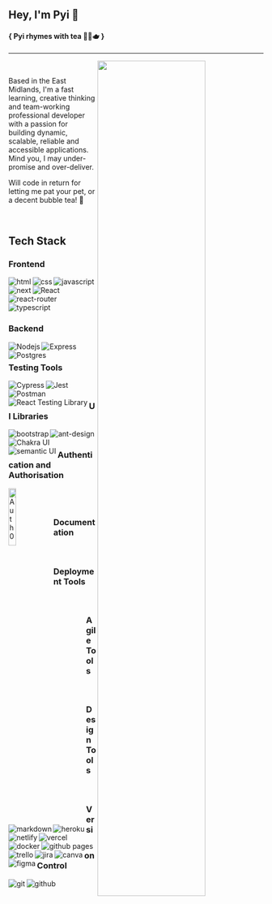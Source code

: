 ## Hey, I'm Pyi 👋
#### { Pyi rhymes with tea 🍵🧋🫖 }
---
  
<img align="right" width="65%" src="https://github-readme-stats.vercel.app/api?username=burmanp&theme=cobalt&show_icons=true&count_private=true" />
<br/>
<p>Based in the East Midlands, I'm a fast learning, creative thinking and team-working professional developer with a passion for building dynamic, scalable, reliable and accessible applications. Mind you, I may under-promise and over-deliver.</p>
<p>Will code in return for letting me pat your pet, or a decent bubble tea! 🧋</p>
<br/>


## Tech Stack
### Frontend

<img align="left" alt="html" src ="https://img.shields.io/badge/html5-%23E34F26.svg?style=for-the-badge&logo=html5&logoColor=white" />
<img align="left" alt="css" src ="https://img.shields.io/badge/css3-%231572B6.svg?style=for-the-badge&logo=css3&logoColor=white" />
<img align="left" alt="javascript" src ="https://img.shields.io/badge/javascript-%23323330.svg?style=for-the-badge&logo=javascript&logoColor=%23F7DF1E" />
<img align="left" alt="next" src ="https://img.shields.io/badge/Next-black?style=for-the-badge&logo=next.js&logoColor=white" />
<img align="left" alt="React" src ="https://img.shields.io/badge/react-%2320232a.svg?style=for-the-badge&logo=react&logoColor=%2361DAFB" />
<img align="left" alt="react-router" src ="https://img.shields.io/badge/React_Router-CA4245?style=for-the-badge&logo=react-router&logoColor=white" />
<img alt="typescript" src ="https://img.shields.io/badge/typescript-%23007ACC.svg?style=for-the-badge&logo=typescript&logoColor=white" />
<br/>

### Backend
<img align="left" alt="Nodejs" src ="https://img.shields.io/badge/node.js-6DA55F?style=for-the-badge&logo=node.js&logoColor=white" />
<img align="left" alt="Express" src ="https://img.shields.io/badge/express.js-%23404d59.svg?style=for-the-badge&logo=express&logoColor=%2361DAFB" />
<img align="left" alt="Postgres" src ="https://img.shields.io/badge/postgres-%23316192.svg?style=for-the-badge&logo=postgresql&logoColor=white" />
<br/>


### Testing Tools
<img align="left" alt="Cypress" src ="https://img.shields.io/badge/-cypress-%23E5E5E5?style=for-the-badge&logo=cypress&logoColor=058a5e" />
<img align="left" alt="Jest" src ="https://img.shields.io/badge/-jest-%23C21325?style=for-the-badge&logo=jest&logoColor=white" />
<img align="left" alt="Postman" src ="https://img.shields.io/badge/postman-%23E34F26.svg?style=for-the-badge&logo=postman&logoColor=white" />
<img align="left" alt="React Testing Library" src="https://img.shields.io/badge/-TestingLibrary-%23E33332?style=for-the-badge&logo=testing-library&logoColor=white" />
<br/>


### UI Libraries
<img align="left" alt="bootstrap" src ="https://img.shields.io/badge/bootstrap-%23563D7C.svg?style=for-the-badge&logo=bootstrap&logoColor=white" />
<img align="left" alt="ant-design" src="https://img.shields.io/badge/-AntDesign-%230170FE?style=for-the-badge&logo=ant-design&logoColor=white" />
<img align="left" alt="Chakra UI" src="https://img.shields.io/badge/chakra-%234ED1C5.svg?style=for-the-badge&logo=chakraui&logoColor=white" />
<img align="left" alt="semantic UI" src="https://img.shields.io/badge/Semantic%20UI%20React-%2335BDB2.svg?style=for-the-badge&logo=SemanticUIReact&logoColor=white" />
<br/>


### Authentication and Authorisation
<img align="left" width="17%" alt="Auth0" size="small" src="https://cdn.auth0.com/oss/badges/a0-badge-dark.png" />
<br />
<br />


### Documentation
<img align="left" alt="markdown" src="https://img.shields.io/badge/markdown-%23000000.svg?style=for-the-badge&logo=markdown&logoColor=white" />

<br/>


### Deployment Tools
<img align="left" alt="heroku" src="https://img.shields.io/badge/heroku-%23430098.svg?style=for-the-badge&logo=heroku&logoColor=white" />
<img align="left" alt="netlify" src="https://img.shields.io/badge/netlify-%23000000.svg?style=for-the-badge&logo=netlify&logoColor=#00C7B7" />
<img align="left" alt="vercel" src="https://img.shields.io/badge/vercel-%23000000.svg?style=for-the-badge&logo=vercel&logoColor=white" />
<img align="left" alt="docker" src="https://img.shields.io/badge/docker-%230db7ed.svg?style=for-the-badge&logo=docker&logoColor=white" />
<img align="left" alt="github pages" src ="https://img.shields.io/badge/github-%231572B6.svg?style=for-the-badge&logo=github&logoColor=white" />

<br />


### Agile Tools
<img align="left" alt="trello" src="https://img.shields.io/badge/Trello-%23026AA7.svg?style=for-the-badge&logo=Trello&logoColor=white" />
<img align="left" alt="jira" src="https://img.shields.io/badge/jira-%230A0FFF.svg?style=for-the-badge&logo=jira&logoColor=white" />

<br />


### Design Tools
<img align="left" alt="canva" src="https://img.shields.io/badge/Canva-%2300C4CC.svg?style=for-the-badge&logo=Canva&logoColor=white" />
<img align="left" alt="figma" src="https://img.shields.io/badge/figma-%23F24E1E.svg?style=for-the-badge&logo=figma&logoColor=white" />
<br />


### Version Control
<img align="left" alt="git" src="https://img.shields.io/badge/git-%23F05033.svg?style=for-the-badge&logo=git&logoColor=white" />
<img align="left" alt="github" src="https://img.shields.io/badge/github-%23121011.svg?style=for-the-badge&logo=github&logoColor=white" />
<br /><br/>





